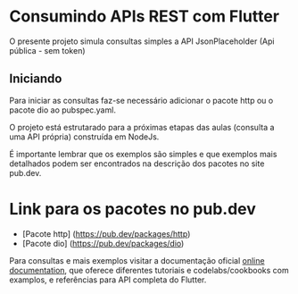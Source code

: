 # Consumindo APIs REST com Flutter

O presente projeto simula consultas simples a API JsonPlaceholder (Api pública - sem token)

## Iniciando

Para iniciar as consultas faz-se necessário adicionar o pacote http ou o pacote dio ao pubspec.yaml.

O projeto está estrutarado para a próximas etapas das aulas (consulta a uma API própria) construída em NodeJs.

É importante lembrar que os exemplos são simples e que exemplos mais detalhados podem ser encontrados na descrição
dos pacotes no site pub.dev.

# Link para os pacotes no pub.dev
- [Pacote http] (https://pub.dev/packages/http)
- [Pacote dio] (https://pub.dev/packages/dio)


Para consultas e mais exemplos visitar a documentação oficial
[online documentation](https://flutter.dev/docs), que oferece diferentes tutoriais e codelabs/cookbooks com examplos, e referências para API completa do Flutter.
